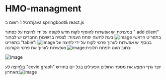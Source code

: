 # HMO-managment




תרגיל 1 רשום בjava springboot& react.js

במערכת יש אפשרות להוסיף לקוח חדש לקופה על ידי לחיצת על כפתור " add client" בתפריט הראשי
![image](https://github.com/tamargodin/HMO-managment/assets/148063758/57955547-5f60-4d8b-aded-46d27afb1da2)
בעת לחיצה יפתח העמוד:
לצפיה ברשימת החברים יש לבחור בתפריט "table":
![image](https://github.com/tamargodin/HMO-managment/assets/148063758/a62743c6-d396-4254-ac22-b0efcc6de9c3)
בנוסף יש אפשרות לערוך פרטי לקוח על ידי לחיצה על כתוב העט תפתח חלונית:![image](https://github.com/tamargodin/HMO-managment/assets/148063758/91991aaf-2117-46dc-92c5-dc1bda29ebc2)
ואפשרות לערוך את פרטי הקורונה:


![image](https://github.com/tamargodin/HMO-managment/assets/148063758/a5ed14ce-b50c-4e1b-bc72-a8884bebb41b)

בלחיצה לע "covid graph" יוצר גרף המציג את מספר החולים הפעילים בכל יום בחודש האחרון:![image](https://github.com/tamargodin/HMO-managment/assets/148063758/939d3f2e-8be8-41dc-bf58-59b5a39707d7)




